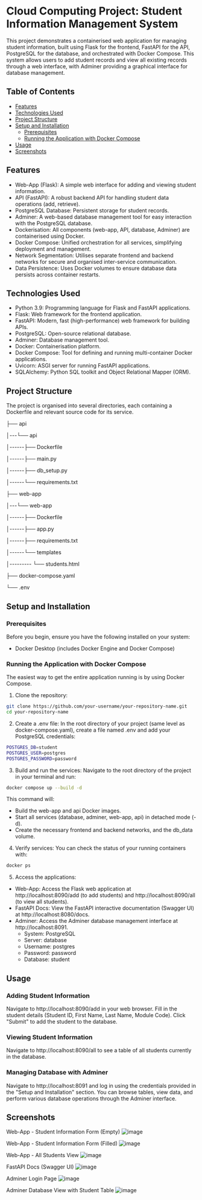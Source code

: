 # Cloud Computing Project: Student Information Management System

This project demonstrates a containerised web application for managing student information, built using Flask for the frontend, FastAPI for the API, PostgreSQL for the database, and orchestrated with Docker Compose. This system allows users to add student records and view all existing records through a web interface, with Adminer providing a graphical interface for database management.

## Table of Contents
* [Features](#features)
* [Technologies Used](#technologies-used)
* [Project Structure](#project-structure)
* [Setup and Installation](#setup-and-installation)
  * [Prerequisites](#prerequisites)
  * [Running the Application with Docker Compose](#running-the-application-with-docker-compose)
* [Usage](#usage)
* [Screenshots](#screenshots)

## Features
* Web-App (Flask): A simple web interface for adding and viewing student information.
* API (FastAPI): A robust backend API for handling student data operations (add, retrieve).
* PostgreSQL Database: Persistent storage for student records.
* Adminer: A web-based database management tool for easy interaction with the PostgreSQL database.
* Dockerisation: All components (web-app, API, database, Adminer) are containerised using Docker.
* Docker Compose: Unified orchestration for all services, simplifying deployment and management.
* Network Segmentation: Utilises separate frontend and backend networks for secure and organised inter-service communication.
* Data Persistence: Uses Docker volumes to ensure database data persists across container restarts.

## Technologies Used
* Python 3.9: Programming language for Flask and FastAPI applications.
* Flask: Web framework for the frontend application.
* FastAPI: Modern, fast (high-performance) web framework for building APIs.
* PostgreSQL: Open-source relational database.
* Adminer: Database management tool.
* Docker: Containerisation platform.
* Docker Compose: Tool for defining and running multi-container Docker applications.
* Uvicorn: ASGI server for running FastAPI applications.
* SQLAlchemy: Python SQL toolkit and Object Relational Mapper (ORM).

## Project Structure
The project is organised into several directories, each containing a Dockerfile and relevant source code for its service.

├── api

│---└── api

│------├── Dockerfile

│------├── main.py

│------├── db_setup.py

│------└── requirements.txt

├── web-app

│---└── web-app

│------├── Dockerfile

│------├── app.py

│------├── requirements.txt

│------└── templates

│--------- └── students.html

├── docker-compose.yaml

└── .env

## Setup and Installation
### Prerequisites
Before you begin, ensure you have the following installed on your system:
* Docker Desktop (includes Docker Engine and Docker Compose)

### Running the Application with Docker Compose
The easiest way to get the entire application running is by using Docker Compose.
1. Clone the repository:
```bash
git clone https://github.com/your-username/your-repository-name.git
cd your-repository-name
```

2. Create a .env file:
In the root directory of your project (same level as docker-compose.yaml), create a file named .env and add your PostgreSQL credentials:
```bash
POSTGRES_DB=student
POSTGRES_USER=postgres
POSTGRES_PASSWORD=password
```

3. Build and run the services:
Navigate to the root directory of the project in your terminal and run:
```bash
docker compose up --build -d
```

This command will:
* Build the web-app and api Docker images.
* Start all services (database, adminer, web-app, api) in detached mode (-d).
* Create the necessary frontend and backend networks, and the db_data volume.

4. Verify services:
You can check the status of your running containers with:
```bash
docker ps
```

5. Access the applications:
* Web-App: Access the Flask web application at http://localhost:8090/add (to add students) and http://localhost:8090/all (to view all students).
* FastAPI Docs: View the FastAPI interactive documentation (Swagger UI) at http://localhost:8080/docs.
* Adminer: Access the Adminer database management interface at http://localhost:8091.
  * System: PostgreSQL
  * Server: database
  * Username: postgres
  * Password: password
  * Database: student
  
## Usage
### Adding Student Information
Navigate to http://localhost:8090/add in your web browser.
Fill in the student details (Student ID, First Name, Last Name, Module Code).
Click "Submit" to add the student to the database.

### Viewing Student Information
Navigate to http://localhost:8090/all to see a table of all students currently in the database.

### Managing Database with Adminer
Navigate to http://localhost:8091 and log in using the credentials provided in the "Setup and Installation" section.
You can browse tables, view data, and perform various database operations through the Adminer interface.

## Screenshots
Web-App - Student Information Form (Empty)
![image](https://github.com/user-attachments/assets/5ffde079-5e4c-4ddd-9b25-970c93b40235)

Web-App - Student Information Form (Filled)
![image](https://github.com/user-attachments/assets/529e33b0-c4cc-4663-bf1a-21d551ed552d)

Web-App - All Students View
![image](https://github.com/user-attachments/assets/1d656f50-6f66-4d22-aa80-61768078a217)

FastAPI Docs (Swagger UI)
![image](https://github.com/user-attachments/assets/7efc4e65-51ae-4984-b544-c9c6c9c0485c)

Adminer Login Page
![image](https://github.com/user-attachments/assets/e3dd3c9f-040f-4a4f-afaa-8151e1d41765)

Adminer Database View with Student Table
![image](https://github.com/user-attachments/assets/b45c7d7b-50bb-400f-847e-2e0ace33a88d)
